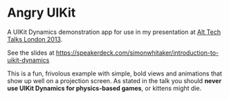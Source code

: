 # Angry UIKit

A UIKit Dynamics demonstration app for use in my presentation at [Alt Tech Talks London 2013](http://london.alttechtalks.com).

See the slides at https://speakerdeck.com/simonwhitaker/introduction-to-uikit-dynamics

This is a fun, frivolous example with simple, bold views and animations that show up well on a projection screen. As stated in the talk you should **never use UIKit Dynamics for physics-based games**, or kittens might die.
